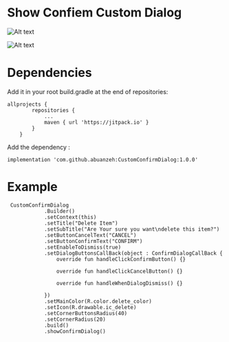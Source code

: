 
# Show Confiem Custom Dialog

![Alt text](https://firebasestorage.googleapis.com/v0/b/recalcerview.appspot.com/o/Screenshot_20220320-162304_Custom_Confirm_Dialog%5B1%5D.jpg?alt=media&token=cc5a9556-bbe2-4e67-bde2-eb53eb77112a)

![Alt text](https://firebasestorage.googleapis.com/v0/b/recalcerview.appspot.com/o/Screenshot_20220320-162212_Custom_Confirm_Dialog%5B1%5D.jpg?alt=media&token=9992a6c4-b523-41e9-84c9-380d7cf00289)

# Dependencies 
Add it in your root build.gradle at the end of repositories:
```
allprojects {
		repositories {
			...
			maven { url 'https://jitpack.io' }
		}
	}
```
Add the dependency :
```
implementation 'com.github.abuanzeh:CustomConfirmDialog:1.0.0'

```

# Example 
```
 CustomConfirmDialog
            .Builder()
            .setContext(this)
            .setTitle("Delete Item")
            .setSubTitle("Are Your sure you want\ndelete this item?")
            .setButtonCancelText("CANCEL")
            .setButtonConfirmText("CONFIRM")
            .setEnableToDismiss(true)
            .setDialogButtonsCallBack(object : ConfirmDialogCallBack {
                override fun handleClickConfirmButton() {}

                override fun handleClickCancelButton() {}

                override fun handleWhenDialogDismiss() {}

            })
            .setMainColor(R.color.delete_color)
            .setIcon(R.drawable.ic_delete)
            .setCornerButtonsRadius(40)
            .setCornerRadius(20)
            .build()
            .showConfirmDialog()   
	    
```	    
